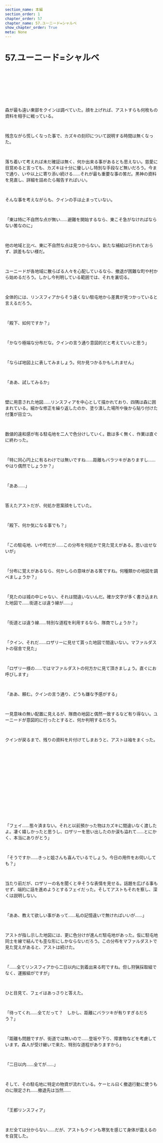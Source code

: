 ```yaml
---
section_name: 本編
section_order: 1
chapter_order: 57
chapter_name: 57.ユーニード=シャルベ
show_chapter_order: True
meta: None
---
```


# 57.ユーニード=シャルベ
<div class="novel_view" id="novel_honbun">
 <p id="L1">
 </p>
 <p id="L2">
  <br/>
 </p>
 <p id="L3">
  <br/>
 </p>
 <p id="L4">
  <br/>
 </p>
 <p id="L5">
  <br/>
 </p>
 <p id="L6">
  森が最も遠い東部をクインは調べていた。顔を上げれば、アストすらも何枚もの資料を相手に戦っている。
 </p>
 <p id="L7">
  <br/>
 </p>
 <p id="L8">
  残念ながら慌しくなった事で、カズキの刻印について説明する時間は無くなった。
 </p>
 <p id="L9">
  <br/>
 </p>
 <p id="L10">
  落ち着いて考えれば未だ確証は無く、何か出来る事があるとも思えない。慈愛に目覚めると言っても、カズキは十分に優しいし特別な手段など無いだろう。今まで通り、いや以上に寄り添い続ける……それが最も重要な事の筈だ。黒神の資料を見直し、詳細を詰めたら報告すればいい。
 </p>
 <p id="L11">
  <br/>
 </p>
 <p id="L12">
  そんな事を考えながらも、クインの手は止まっていない。
 </p>
 <p id="L13">
  <br/>
 </p>
 <p id="L14">
  「東は特に不自然な点が無い……避難を開始するなら、東こそ急がなければならない筈なのに」
 </p>
 <p id="L15">
  <br/>
 </p>
 <p id="L16">
  他の地域と比べ、東に不自然な点は見つからない。新たな補給は行われておらず、誤差もない様だ。
 </p>
 <p id="L17">
  <br/>
 </p>
 <p id="L18">
  ユーニードが各地域に散らばる人々を心配しているなら、撤退が困難な町や村から始めるだろう。しかし今判明している範囲では、それを裏切る。
 </p>
 <p id="L19">
  <br/>
 </p>
 <p id="L20">
  全体的には、リンスフィアからそう遠くない駐屯地から差異が見つかっていると言えるだろう。
 </p>
 <p id="L21">
  <br/>
 </p>
 <p id="L22">
  「殿下、如何ですか？」
 </p>
 <p id="L23">
  <br/>
 </p>
 <p id="L24">
  「かなり極端な分布だな。クインの言う通り意図的だと考えていいと思う」
 </p>
 <p id="L25">
  <br/>
 </p>
 <p id="L26">
  「ならば地図上に表してみましょう。何か見つかるかもしれません」
 </p>
 <p id="L27">
  <br/>
 </p>
 <p id="L28">
  「ああ、試してみるか」
 </p>
 <p id="L29">
  <br/>
 </p>
 <p id="L30">
  壁に用意された地図……リンスフィアを中心として描かれており、四隅は森に囲まれている。細かな修正を繰り返したのか、塗り潰した場所や後から貼り付けた付箋が目立つ。
 </p>
 <p id="L31">
  <br/>
 </p>
 <p id="L32">
  数値的違和感が有る駐屯地を二人で色分けしていく。数は多く無く、作業は直ぐに終わった。
 </p>
 <p id="L33">
  <br/>
 </p>
 <p id="L34">
  「特に同心円上に有るわけでは無いですね……距離もバラツキがありますし……やはり偶然でしょうか？」
 </p>
 <p id="L35">
  <br/>
 </p>
 <p id="L36">
  「ああ……」
 </p>
 <p id="L37">
  <br/>
 </p>
 <p id="L38">
  答えたアストだが、何処か思案顔をしていた。
 </p>
 <p id="L39">
  <br/>
 </p>
 <p id="L40">
  「殿下、何か気になる事でも？」
 </p>
 <p id="L41">
  <br/>
 </p>
 <p id="L42">
  「この駐屯地、いや町だが……この分布を何処かで見た覚えがある。思い出せないが」
 </p>
 <p id="L43">
  <br/>
 </p>
 <p id="L44">
  「分布に覚えがあるなら、何かしらの意味がある筈ですね。何種類かの地図を調べましょうか？」
 </p>
 <p id="L45">
  <br/>
 </p>
 <p id="L46">
  「見たのは城の中じゃない、それは間違いないんだ。確か文字が多く書き込まれた地図で……街道とは違う線が……」
 </p>
 <p id="L47">
  <br/>
 </p>
 <p id="L48">
  「街道とは違う線……特別な道程を利用するなら、隊商でしょうか？」
 </p>
 <p id="L49">
  <br/>
 </p>
 <p id="L50">
  「クイン、それだ……ロザリーに見せて貰った地図で間違いない。マファルダストの宿舎で見た」
 </p>
 <p id="L51">
  <br/>
 </p>
 <p id="L52">
  「ロザリー様の……ではマファルダストの何方かに見て頂きましょう。直ぐにお呼びします」
 </p>
 <p id="L53">
  <br/>
 </p>
 <p id="L54">
  「ああ、頼む。クインの言う通り、どうも嫌な予感がする」
 </p>
 <p id="L55">
  <br/>
 </p>
 <p id="L56">
  一見意味の無い配置に見えるが、隊商の地図と偶然一致するなど有り得ない。ユーニードが意図的に行ったとすると、何か判明するだろう。
 </p>
 <p id="L57">
  <br/>
 </p>
 <p id="L58">
  クインが戻るまで、残りの資料を片付けてしまおうと、アストは袖をまくった。
 </p>
 <p id="L59">
  <br/>
 </p>
 <p id="L60">
  <br/>
 </p>
 <p id="L61">
  <br/>
 </p>
 <p id="L62">
  <br/>
 </p>
 <p id="L63">
  <br/>
 </p>
 <p id="L64">
  <br/>
 </p>
 <p id="L65">
  <br/>
 </p>
 <p id="L66">
  <br/>
 </p>
 <p id="L67">
  「フェイ……態々済まない。それと以前預かった物はカズキに間違いなく渡したよ。凄く嬉しかったと思うし、ロザリーを思い出したのか涙も溢れて……とにかく、本当にありがとう」
 </p>
 <p id="L68">
  <br/>
 </p>
 <p id="L69">
  「そうですか……きっと姐さんも喜んでいるでしょう。今日の用件をお伺いしても？」
 </p>
 <p id="L70">
  <br/>
 </p>
 <p id="L71">
  当たり前だが、ロザリーの名を聞くと辛そうな表情を見せる。話題を広げる事もせず、端的に話を進めようとするフェイだった。そしてアストもそれを察し、深くは説明しない。
 </p>
 <p id="L72">
  <br/>
 </p>
 <p id="L73">
  「ああ、教えて欲しい事があって……私の記憶違いで無ければいいが……」
 </p>
 <p id="L74">
  <br/>
 </p>
 <p id="L75">
  アストが指し示した地図には、更に色分けが進んだ駐屯地があった。仮に駐屯地同士を線で結んでも歪な形にしかならないだろう。この分布をマファルダストで見た覚えがあると、アストは続けた。
 </p>
 <p id="L76">
  <br/>
 </p>
 <p id="L77">
  「……全てリンスフィアから二日以内に到着出来る町ですね。但し狩猟採取組でなく、運搬組がですが」
 </p>
 <p id="L78">
  <br/>
 </p>
 <p id="L79">
  ひと目見て、フェイはあっさりと答えた。
 </p>
 <p id="L80">
  <br/>
 </p>
 <p id="L81">
  「待ってくれ……全てだって？　しかし、距離にバラツキが有りすぎるだろう？」
 </p>
 <p id="L82">
  <br/>
 </p>
 <p id="L83">
  「距離も問題ですが、街道では無いので……登坂や下り、障害物などを考慮しています。森人が受け継いで来た、特別な道程がありますから」
 </p>
 <p id="L84">
  <br/>
 </p>
 <p id="L85">
  「二日以内……全てが……」
 </p>
 <p id="L86">
  <br/>
 </p>
 <p id="L87">
  そして、その駐屯地に特定の物資が流れている。ケーヒル曰く撤退行動に使うものに限定され……撤退先は当然……
 </p>
 <p id="L88">
  <br/>
 </p>
 <p id="L89">
  「王都リンスフィア」
 </p>
 <p id="L90">
  <br/>
 </p>
 <p id="L91">
  まだ全ては分からない……だが、アストもクインも寒気を感じて身体が震えるのを自覚した。
 </p>
 <p id="L92">
  <br/>
 </p>
 <p id="L93">
  <br/>
 </p>
 <p id="L94">
  <br/>
 </p>
 <p id="L95">
  <br/>
 </p>
 <p id="L96">
  <br/>
 </p>
 <p id="L97">
  <br/>
 </p>
 <p id="L98">
  <br/>
 </p>
 <p id="L99">
  <br/>
 </p>
 <p id="L100">
  <br/>
 </p>
 <p id="L101">
  <br/>
 </p>
 <p id="L102">
  「フェイ、何でもいいから他に気になる事があれば教えてくれないか？」
 </p>
 <p id="L103">
  <br/>
 </p>
 <p id="L104">
  やはり森人には森人の知恵がある。何か違った側面を見せてくれるかも知れない……アストはもっと早くから森人と連携していればと、後悔すら覚えていた。
 </p>
 <p id="L105">
  <br/>
 </p>
 <p id="L106">
  事実、南の森ではマファルダストとの連携により魔獣を倒す事が出来たとケーヒルは言っていたのだ。アストは元軍務長が主戦派で、何かを企てていたとフェイに伝えた。軍事に関わる資料も見せ、その違和感の意味を探していると。
 </p>
 <p id="L107">
  <br/>
 </p>
 <p id="L108">
  「主戦派ですか……」
 </p>
 <p id="L109">
  <br/>
 </p>
 <p id="L110">
  フェイから感情の揺らめきを感じる。ロザリーの仇、そのものだ。
 </p>
 <p id="L111">
  <br/>
 </p>
 <p id="L112">
  「奴等は南で戦った時、巫山戯た事を言っていました……これ程の効果があるとは素晴らしいと。聖女を中心に据え、周囲を三重に円陣隊形を組み戦う。更に燃える水をばら撒き、壁としながら負傷者を聖女の元へ。確かに暫くは戦線を維持出来ていた様です。あれ程の魔獣の群れに対してなら、驚異的と言っていいでしょう」
 </p>
 <p id="L113">
  <br/>
 </p>
 <p id="L114">
  「ああ、ケーヒルからも聞いている。大半が新人の騎士で、動きは拙くとも戦えていたと。カズキが控えている事で、心が安定するのだろうと分析していたな。それが？」
 </p>
 <p id="L115">
  <br/>
 </p>
 <p id="L116">
  「主戦派は狂気の塊。人の常識では計れず、その行動もそうでしょう」
 </p>
 <p id="L117">
  <br/>
 </p>
 <p id="L118">
  フェイからは怒りと後悔が透けて見える。その狂気の中心にいて、ロザリーの死を間近で見たのだから当然だろう。
 </p>
 <p id="L119">
  <br/>
 </p>
 <p id="L120">
  アストもクインも未だよく分からないと、困惑していた。フェイは何かを掴んだ様だが……
 </p>
 <p id="L121">
  <br/>
 </p>
 <p id="L122">
  「その元軍務長、ユーニード=シャルべですね。奴があの連中と同じ狂気を持つのなら……恐らく、こう考えたのではないでしょうか」
 </p>
 <p id="L123">
  <br/>
 </p>
 <p id="L124">
  フェイが示したユーニードの考え……それは正に狂気の沙汰、余りに常軌を逸していた。
 </p>
 <p id="L125">
  <br/>
 </p>
 <p id="L126">
  <br/>
 </p>
 <p id="L127">
  <br/>
 </p>
 <p id="L128">
  <br/>
 </p>
 <p id="L129">
  <br/>
 </p>
 <p id="L130">
  <br/>
 </p>
 <p id="L131">
  <br/>
 </p>
 <p id="L132">
  <br/>
 </p>
 <p id="L133">
  <br/>
 </p>
 <p id="L134">
  <br/>
 </p>
 <p id="L135">
  <br/>
 </p>
 <p id="L136">
  <br/>
 </p>
 <p id="L137">
  <br/>
 </p>
 <p id="L138">
  アストはユーニードの元へ走っていた。フェイの考察は真実だと、理解したからだ。そしてクインは、カーディルに知らせるべく王の間へ向かっている。早く対策を講じないと大変な事になると確信していた。
 </p>
 <p id="L139">
  <br/>
 </p>
 <p id="L140">
  「何とかユーニードから指揮命令系を聞かないと……止められない……」
 </p>
 <p id="L141">
  <br/>
 </p>
 <p id="L142">
  地下に設けられた牢獄は、そこまで使われていなかった。今はユーニードを含め、僅かしか捕らえられていない。
 </p>
 <p id="L143">
  <br/>
 </p>
 <p id="L144">
  「で、殿下！　ど、どうなされました！？」
 </p>
 <p id="L145">
  <br/>
 </p>
 <p id="L146">
  看守の一人は椅子に凭れ掛かり、腕を頭に組んで考え事をしていた。怠けていたわけでは無いが褒められたものでも無いと、慌てて立ち上がって大きな音を立てる。
 </p>
 <p id="L147">
  <br/>
 </p>
 <p id="L148">
  「ご苦労。ユーニードと話がしたい、入れてくれ」
 </p>
 <p id="L149">
  <br/>
 </p>
 <p id="L150">
  「はっ！　殿下……護衛の騎士は……？」
 </p>
 <p id="L151">
  <br/>
 </p>
 <p id="L152">
  「必要ない……急いで欲しい」
 </p>
 <p id="L153">
  <br/>
 </p>
 <p id="L154">
  アストの焦りは怒りとして伝わり、看守は震え上がった。普段は温厚な王子だが、リンディアを代表する騎士であり英雄の一人だ。歴戦の戦士が相手では、恐怖を覚えるのも仕方のない事だろう。
 </p>
 <p id="L155">
  <br/>
 </p>
 <p id="L156">
  「も、申し訳ありません！　直ぐに！　おい、急げ！！」
 </p>
 <p id="L157">
  <br/>
 </p>
 <p id="L158">
  慌てた様子でもう一人の看守は鍵束を取りに走った。途中躓きそうになるが、誰一人笑いもしない。
 </p>
 <p id="L159">
  <br/>
 </p>
 <p id="L160">
  アストは牢獄へと続く鉄格子を睨み、右手で掴んで腕を引いた。狭い空間にガチャンと音が響き、看守の震えは更に強まる。
 </p>
 <p id="L161">
  <br/>
 </p>
 <p id="L162">
  「ユーニード、何故だ……」
 </p>
 <p id="L163">
  <br/>
 </p>
 <p id="L164">
  普段のアストなら看守へ気遣いも出来ただろうが、そんな余裕はない。
 </p>
 <p id="L165">
  <br/>
 </p>
 <p id="L166">
  早く戻って来いともう一人の看守へ矛先が向かった時、震えていた看守の耳にバタバタと足音が聞こえて来る。アストに気付かれないよう、看守はホッと息を吐いた。
 </p>
 <p id="L167">
  <br/>
 </p>
 <p id="L168">
  <br/>
 </p>
 <p id="L169">
  <br/>
 </p>
 <p id="L170">
  <br/>
 </p>
 <p id="L171">
  <br/>
 </p>
 <p id="L172">
  <br/>
 </p>
 <p id="L173">
  <br/>
 </p>
 <p id="L174">
  <br/>
 </p>
 <p id="L175">
  <br/>
 </p>
 <p id="L176">
  <br/>
 </p>
 <p id="L177">
  <br/>
 </p>
 <p id="L178">
  「殿下、久しぶりですな」
 </p>
 <p id="L179">
  <br/>
 </p>
 <p id="L180">
  普段は薬料で撫で付けていた白髪も、今は流されたままだ。しかし鋭い眼光は変わらず、独特の威圧感を放っている。もう数日間この牢獄から出ていない筈だが、疲れた様子も見せず背筋を伸ばし立ち上がった。
 </p>
 <p id="L181">
  <br/>
 </p>
 <p id="L182">
  「ユーニード……」
 </p>
 <p id="L183">
  <br/>
 </p>
 <p id="L184">
  二人は鉄格子を挟み、内と外で向かい合う。
 </p>
 <p id="L185">
  <br/>
 </p>
 <p id="L186">
  狭い空間には住む人間への配慮など無い。簡易なベッドと剥き出しの地面。手の届かない位置に小さなランプ。油を注ぎ足す時は、上にある穴から行う仕組みになっている。気の弱い者なら、数日と言わずに泣き出すかもしれない。
 </p>
 <p id="L187">
  <br/>
 </p>
 <p id="L188">
  「殿下自らがこの様な場所へ来てはなりませんな。ここは不浄の場所、早くお戻りなさい」
 </p>
 <p id="L189">
  <br/>
 </p>
 <p id="L190">
  ユーニードは昔の様にアストに語り掛ける。アストが子供の頃、教師として日々寄り添っていたのだ。厳しくも正しかった目の前の男はアストにとって第二の父親だった。
 </p>
 <p id="L191">
  <br/>
 </p>
 <p id="L192">
  「……私もこの場所で鉄格子を挟んで話すなど、したくは無かった」
 </p>
 <p id="L193">
  <br/>
 </p>
 <p id="L194">
  下を見れば、手のつけられていない食事が置いてある。水すらも飲んでおらず、その矍鑠とした姿に脅威すら覚えてしまう。
 </p>
 <p id="L195">
  <br/>
 </p>
 <p id="L196">
  「殿下が態々来られるとは、如何なされました？」
 </p>
 <p id="L197">
  <br/>
 </p>
 <p id="L198">
  アストは普段と全く変わらない態度に狂気を見た。異常な環境と状況に眉一つ動かさないユーニードは正に狂人だろう。
 </p>
 <p id="L199">
  <br/>
 </p>
 <p id="L200">
  「もはや語る事もない。お前達の指揮系統を教えてくれ。あんな馬鹿な事はやめさせなければ」
 </p>
 <p id="L201">
  <br/>
 </p>
 <p id="L202">
  「さて、何の事でしょうか？」
 </p>
 <p id="L203">
  <br/>
 </p>
 <p id="L204">
  「乾草、ククの葉、馬具、そして燃える水。分かっている筈だ」
 </p>
 <p id="L205">
  <br/>
 </p>
 <p id="L206">
  「成る程、漸く気付かれましたか。まあさして難しい問題ではありません。しかし同時に殿下の甘さが仇となりますぞ。答えを導けば何時でも回答を話すつもりでした。更に言えば、私を拷問にでもかける事で時間は早まったかもしれません」
 </p>
 <p id="L207">
  <br/>
 </p>
 <p id="L208">
  「……ユーニード、本気なのか？　あれ程に愛してくれたリンディアを……リンスフィアを戦場にするなど……私は認めたくない」
 </p>
 <p id="L209">
  <br/>
 </p>
 <p id="L210">
  「殿下、私は今も昔も変わってなどおりませんよ。聖女がリンスフィアに居る今、この時こそ魔獣殲滅の好機。以前から何度も具申致しましたが、陛下はご決断なされない。よくご存知の筈です」
 </p>
 <p id="L211">
  <br/>
 </p>
 <p id="L212">
  アストはここに来るまで最後の希望を持っていた。ユーニードが否定してくれるのを……フェイが辿り着いた考えを笑い飛ばしてくれるのを。
 </p>
 <p id="L213">
  <br/>
 </p>
 <p id="L214">
  だが……ユーニードの返答は全てを肯定している。アストに冷たい絶望感が襲い掛かってきた。
 </p>
 <p id="L215">
  <br/>
 </p>
 <p id="L216">
  「お前が具申していた魔獣殲滅の方法……三重の円陣と炎の壁、円陣の中心まで補給運搬路を確保。そしてその中心に」
 </p>
 <p id="L217">
  <br/>
 </p>
 <p id="L218">
  「聖女を据える。絶えず負傷者を癒し、壁を維持しつつ戦い続ける。我々が死に絶えるか、魔獣どもが断末魔の悲鳴を上げるか……私は勝利を確信しておりますよ。我等には聖女がいる、そう……生贄として神々より遣わされた聖女カズキが！」
 </p>
 <p id="L219">
  <br/>
 </p>
 <p id="L220">
  ユーニードは最早狂気を隠す事もせず、唾を吐き出して血走った目を剥く。
 </p>
 <p id="L221">
  <br/>
 </p>
 <p id="L222">
  「ふざけるな！！　だからと言って魔獣をリンスフィアに誘い込むなど……リンスフィアには戦う事も出来ない女子供や老人達がいるんだぞ！」
 </p>
 <p id="L223">
  <br/>
 </p>
 <p id="L224">
  「このリンスフィアには三重の城壁と、この王城まで整備された道、そして我が王国の民の半分を超える人が居る……三十万の人が！　大丈夫です……例え傷つき倒れても、その中心に座す聖女が癒してくれるでしょう！！」
 </p>
 <p id="L225">
  <br/>
 </p>
 <p id="L226">
  アストは言葉を出す事すら出来なくなるのを感じた。私の目の前にいるのは本当にあのユーニードなのか？　厳しくも正しい答えを教えてくれたあの……だが、それでもアストは聞かなければならなかった。愛する家族と民、リンディアと……カズキの為に。
 </p>
 <p id="L227">
  <br/>
 </p>
 <p id="L228">
  「もういい、誰が指揮を取っているのか言うんだ。ユーニード、私はもう手段は選ばないぞ」
 </p>
 <p id="L229">
  <br/>
 </p>
 <p id="L230">
  「殿下、その厳しさ素晴らしいですぞ。陛下も貴方も良い為政者ですが、余りに優し過ぎる。時には非情な決断をしなければならないと何度も申し上げました。私は嬉しい」
 </p>
 <p id="L231">
  <br/>
 </p>
 <p id="L232">
  アストは指摘通りに拷問も辞さないと恫喝したのだ。それを……
 </p>
 <p id="L233">
  <br/>
 </p>
 <p id="L234">
  「ユーニード！　言うんだ！！」
 </p>
 <p id="L235">
  <br/>
 </p>
 <p id="L236">
  「殿下、では答えましょう。指揮する者など、おりませんよ。私は只、聖女の存在と
  <ruby>
   使
   <rp>
    (
   </rp>
   <rt>
    ・
   </rt>
   <rp>
    )
   </rp>
  </ruby>
  <ruby>
   い
   <rp>
    (
   </rp>
   <rt>
    ・
   </rt>
   <rp>
    )
   </rp>
  </ruby>
  <ruby>
   方
   <rp>
    (
   </rp>
   <rt>
    ・
   </rt>
   <rp>
    )
   </rp>
  </ruby>
  を諭しただけ。軍務長として奴等に勝つ方法を授けただけなのです。皆がそれに応え、それぞれが動き出した。ですから、貴方やケーヒルの様に指揮する者など居ないのです」
 </p>
 <p id="L237">
  <br/>
 </p>
 <p id="L238">
  「馬鹿な！　それでは……いや、そんな筈は無い！」
 </p>
 <p id="L239">
  <br/>
 </p>
 <p id="L240">
  それでは止めようが無い……それこそ全員を、主戦派に属する全員を見つけ出し、捕らえなければ……アストはユーニードが真実を話している事がわかった。認めたくない真実を……
 </p>
 <p id="L241">
  <br/>
 </p>
 <p id="L242">
  「付け加えるならこの戦い、聖戦を始めるのは聖女が円陣の中心へ還った時。それが合図です」
 </p>
 <p id="L243">
  <br/>
 </p>
 <p id="L244">
  「……嘘だ」
 </p>
 <p id="L245">
  <br/>
 </p>
 <p id="L246">
  それが本当なら、もう……カズキが帰って来て、数日が経過して……アストは自らの血の気が失われて行くのを止められない。
 </p>
 <p id="L247">
  <br/>
 </p>
 <p id="L248">
  「もう遅いのです、殿下。神々の加護の元、我等が勝利するでしょう」
 </p>
 <p id="L249">
  <br/>
 </p>
 <p id="L250">
  ここは地下牢で、天の光など届きはしない。薄暗いランプと石の壁、少し錆の浮き出た鉄格子。
 </p>
 <p id="L251">
  <br/>
 </p>
 <p id="L252">
  それでもユーニードは天へと両腕を上げ、その天を見上げた目は映っている筈のない神々へと向けられている。
 </p>
 <p id="L253">
  <br/>
 </p>
 <p id="L254">
  その姿は敬虔な神の信徒、殉教者そのものだった。
 </p>
 <p id="L255">
  <br/>
 </p>
 <p id="L256">
  <br/>
 </p>
 <p id="L257">
  <br/>
 </p>
 <p id="L258">
  <br/>
 </p>
 <p id="L259">
  <br/>
 </p>
 <p id="L260">
  <br/>
 </p>
 <p id="L261">
  <br/>
 </p>
 <p id="L262">
  <br/>
 </p>
</div>

